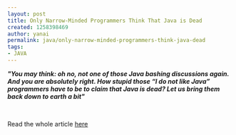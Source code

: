 ```yaml
---
layout: post
title: Only Narrow-Minded Programmers Think That Java is Dead
created: 1258398469
author: yanai
permalink: java/only-narrow-minded-programmers-think-java-dead
tags:
- JAVA
---
```

<p><em><strong>&quot;You may think: oh no, not one of those Java bashing discussions again. And you are absolutely right. How stupid those &ldquo;I do not like Java&rdquo; programmers have to be to claim that Java is dead? Let us bring them back down to earth a bit&quot;</strong></em></p>
<p>&nbsp;</p>
<p>Read the whole article <a href="http://blog.rainer.eschen.name/2009/10/03/only-narrow-minded-programmers-think-that-java-is-dead/">here</a></p>
